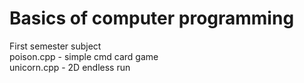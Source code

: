 # Basics of computer programming
First semester subject  
poison.cpp - simple cmd card game  
unicorn.cpp - 2D endless run  
